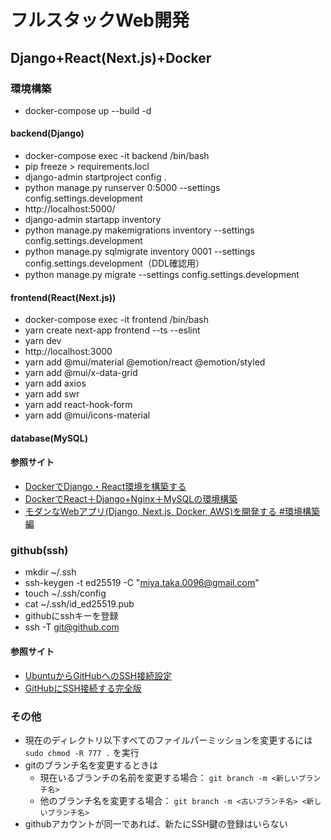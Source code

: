 # フルスタックWeb開発

## Django+React(Next.js)+Docker



### 環境構築
- docker-compose up --build -d

#### backend(Django)
- docker-compose exec -it backend /bin/bash
- pip freeze > requirements.locl
- django-admin startproject config .
- python manage.py runserver 0:5000 --settings config.settings.development
- http://localhost:5000/
- django-admin startapp inventory
- python manage.py makemigrations inventory --settings config.settings.development
- python manage.py sqlmigrate inventory 0001 --settings config.settings.development（DDL確認用）
- python manage.py migrate --settings config.settings.development

#### frontend(React(Next.js))
- docker-compose exec -it frontend /bin/bash
- yarn create next-app frontend --ts --eslint
- yarn dev
- http://localhost:3000
- yarn add @mui/material @emotion/react @emotion/styled
- yarn add @mui/x-data-grid
- yarn add axios
- yarn add swr
- yarn add react-hook-form
- yarn add @mui/icons-material

#### database(MySQL)

#### 参照サイト
- [DockerでDjango・React環境を構築する](https://qiita.com/shiranon/items/b3efd3ed7ce473c6ad83)
- [DockerでReact＋Django+Nginx＋MySQLの環境構築](https://qiita.com/greenteabiscuit/items/c40ba038703c9f33499b)
- [モダンなWebアプリ(Django, Next.js, Docker, AWS)を開発する #環境構築編](https://qiita.com/azumarions/items/2b7f9730196e943134f6)



### github(ssh)
- mkdir ~/.ssh
- ssh-keygen -t ed25519 -C "miya.taka.0096@gmail.com"
- touch ~/.ssh/config
- cat ~/.ssh/id_ed25519.pub
- githubにsshキーを登録
- ssh -T git@github.com

#### 参照サイト
- [UbuntuからGitHubへのSSH接続設定](https://zenn.dev/perilla/scraps/351f43bfcd13ec)
- [GitHubにSSH接続する完全版](https://bkbkb.net/articles/ssh_github)



### その他
- 現在のディレクトリ以下すべてのファイルパーミッションを変更するには `sudo chmod -R 777 .` を実行
- gitのブランチ名を変更するときは
  - 現在いるブランチの名前を変更する場合： `git branch -m <新しいブランチ名>`
  - 他のブランチ名を変更する場合： `git branch -m <古いブランチ名> <新しいブランチ名>`
- githubアカウントが同一であれば、新たにSSH鍵の登録はいらない